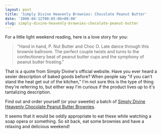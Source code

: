 ```yaml
---
layout: post
title: 'Simply Divine Heavenly Brownies: Chocolate Peanut Butter'
date: '2008-04-12T00:05:06+00:00'
slug: simply-divine-heavenly-brownies-chocolate-peanut-butter
---
```


For a little light weekend reading, here is a love story for you:


<blockquote>"Hand in hand, P. Nut Butter and Choc O. Late dance through this brownie ballroom. The perfect couple twists and turns to the confectionery beat of peanut butter cups and the symphony of peanut butter frosting."</blockquote>


That is a quote from Simply Divine's official website. Have you ever heard a sexier description of baked goods before? When people say "if you can't stand the heat get out of the kitchen," I'm not sure this is the type of thing they're referring to, but either way I'm curious if the product lives up to it's tantalizing description.

Find out and order yourself (or your sweetie) a batch of <a href="http://www.simplydivinebrownies.com/products.php?f=4">Simply Divine Heavenly Chocolate Peanut Butter Brownies</a>. 

It seems that it would be oddly appropriate to eat these while watching a soap opera or something. So sit back, eat some brownies and have a relaxing and delicious weekend!
